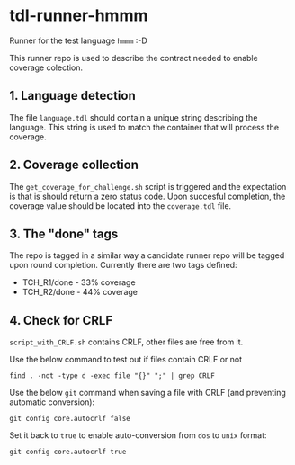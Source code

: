 # tdl-runner-hmmm

Runner for the test language `hmmm` :-D

This runner repo is used to describe the contract needed to enable coverage colection.

## 1. Language detection
 
The file `language.tdl` should contain a unique string describing the language. This string is used to match the container that will process the coverage.

## 2. Coverage collection

The `get_coverage_for_challenge.sh` script is triggered and the expectation is that is should return a zero status code.
Upon succesful completion, the coverage value should be located into the `coverage.tdl` file.
 
## 3. The "done" tags

The repo is tagged in a similar way a candidate runner repo will be tagged upon round completion.
Currently there are two tags defined:
- TCH_R1/done - 33% coverage
- TCH_R2/done - 44% coverage

## 4. Check for CRLF

`script_with_CRLF.sh` contains CRLF, other files are free from it.

Use the below command to test out if files contain CRLF or not

```
find . -not -type d -exec file "{}" ";" | grep CRLF
```

Use the below `git` command when saving a file with CRLF (and preventing automatic conversion):

```
git config core.autocrlf false
```

Set it back to `true` to enable auto-conversion from `dos` to `unix` format:

```
git config core.autocrlf true 
```

